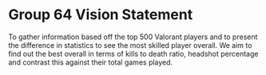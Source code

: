 # Group 64 Vision Statement

To gather information based off the top 500 Valorant players and to present the difference in statistics to see the most skilled player overall. We aim to find out the best overall in terms of kills to death ratio, headshot percentage and contrast this against their total games played.